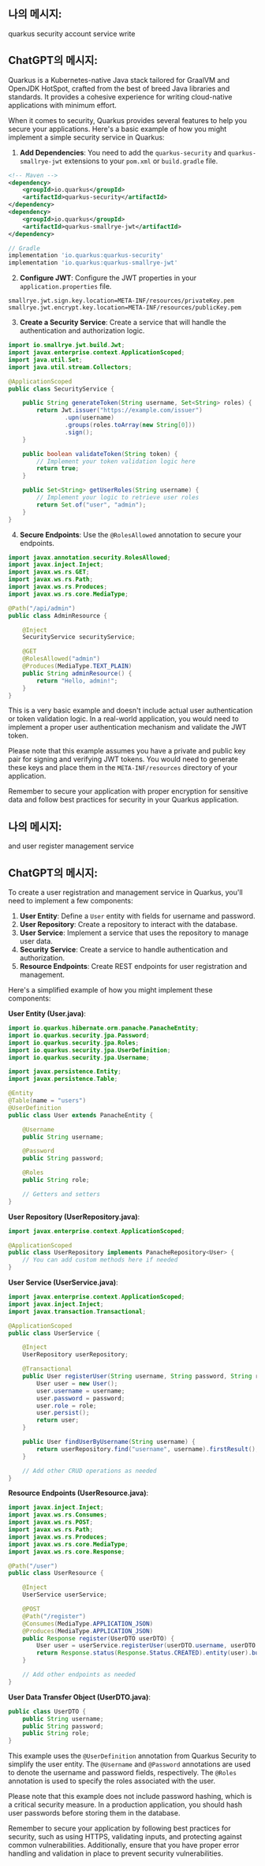 

## 나의 메시지:
quarkus security account service write

## ChatGPT의 메시지:
Quarkus is a Kubernetes-native Java stack tailored for GraalVM and OpenJDK HotSpot, crafted from the best of breed Java libraries and standards. It provides a cohesive experience for writing cloud-native applications with minimum effort.

When it comes to security, Quarkus provides several features to help you secure your applications. Here's a basic example of how you might implement a simple security service in Quarkus:

1. **Add Dependencies**: You need to add the `quarkus-security` and `quarkus-smallrye-jwt` extensions to your `pom.xml` or `build.gradle` file.

```xml
<!-- Maven -->
<dependency>
    <groupId>io.quarkus</groupId>
    <artifactId>quarkus-security</artifactId>
</dependency>
<dependency>
    <groupId>io.quarkus</groupId>
    <artifactId>quarkus-smallrye-jwt</artifactId>
</dependency>
```

```groovy
// Gradle
implementation 'io.quarkus:quarkus-security'
implementation 'io.quarkus:quarkus-smallrye-jwt'
```

2. **Configure JWT**: Configure the JWT properties in your `application.properties` file.

```properties
smallrye.jwt.sign.key.location=META-INF/resources/privateKey.pem
smallrye.jwt.encrypt.key.location=META-INF/resources/publicKey.pem
```

3. **Create a Security Service**: Create a service that will handle the authentication and authorization logic.

```java
import io.smallrye.jwt.build.Jwt;
import javax.enterprise.context.ApplicationScoped;
import java.util.Set;
import java.util.stream.Collectors;

@ApplicationScoped
public class SecurityService {

    public String generateToken(String username, Set<String> roles) {
        return Jwt.issuer("https://example.com/issuer")
                .upn(username)
                .groups(roles.toArray(new String[0]))
                .sign();
    }

    public boolean validateToken(String token) {
        // Implement your token validation logic here
        return true;
    }

    public Set<String> getUserRoles(String username) {
        // Implement your logic to retrieve user roles
        return Set.of("user", "admin");
    }
}
```

4. **Secure Endpoints**: Use the `@RolesAllowed` annotation to secure your endpoints.

```java
import javax.annotation.security.RolesAllowed;
import javax.inject.Inject;
import javax.ws.rs.GET;
import javax.ws.rs.Path;
import javax.ws.rs.Produces;
import javax.ws.rs.core.MediaType;

@Path("/api/admin")
public class AdminResource {

    @Inject
    SecurityService securityService;

    @GET
    @RolesAllowed("admin")
    @Produces(MediaType.TEXT_PLAIN)
    public String adminResource() {
        return "Hello, admin!";
    }
}
```

This is a very basic example and doesn't include actual user authentication or token validation logic. In a real-world application, you would need to implement a proper user authentication mechanism and validate the JWT token.

Please note that this example assumes you have a private and public key pair for signing and verifying JWT tokens. You would need to generate these keys and place them in the `META-INF/resources` directory of your application.

Remember to secure your application with proper encryption for sensitive data and follow best practices for security in your Quarkus application.

## 나의 메시지:
and user register management service

## ChatGPT의 메시지:
To create a user registration and management service in Quarkus, you'll need to implement a few components:

1. **User Entity**: Define a `User` entity with fields for username and password.
2. **User Repository**: Create a repository to interact with the database.
3. **User Service**: Implement a service that uses the repository to manage user data.
4. **Security Service**: Create a service to handle authentication and authorization.
5. **Resource Endpoints**: Create REST endpoints for user registration and management.

Here's a simplified example of how you might implement these components:

**User Entity (User.java)**:
```java
import io.quarkus.hibernate.orm.panache.PanacheEntity;
import io.quarkus.security.jpa.Password;
import io.quarkus.security.jpa.Roles;
import io.quarkus.security.jpa.UserDefinition;
import io.quarkus.security.jpa.Username;

import javax.persistence.Entity;
import javax.persistence.Table;

@Entity
@Table(name = "users")
@UserDefinition
public class User extends PanacheEntity {

    @Username
    public String username;

    @Password
    public String password;

    @Roles
    public String role;

    // Getters and setters
}
```

**User Repository (UserRepository.java)**:
```java
import javax.enterprise.context.ApplicationScoped;

@ApplicationScoped
public class UserRepository implements PanacheRepository<User> {
    // You can add custom methods here if needed
}
```

**User Service (UserService.java)**:
```java
import javax.enterprise.context.ApplicationScoped;
import javax.inject.Inject;
import javax.transaction.Transactional;

@ApplicationScoped
public class UserService {

    @Inject
    UserRepository userRepository;

    @Transactional
    public User registerUser(String username, String password, String role) {
        User user = new User();
        user.username = username;
        user.password = password;
        user.role = role;
        user.persist();
        return user;
    }

    public User findUserByUsername(String username) {
        return userRepository.find("username", username).firstResult();
    }

    // Add other CRUD operations as needed
}
```

**Resource Endpoints (UserResource.java)**:
```java
import javax.inject.Inject;
import javax.ws.rs.Consumes;
import javax.ws.rs.POST;
import javax.ws.rs.Path;
import javax.ws.rs.Produces;
import javax.ws.rs.core.MediaType;
import javax.ws.rs.core.Response;

@Path("/user")
public class UserResource {

    @Inject
    UserService userService;

    @POST
    @Path("/register")
    @Consumes(MediaType.APPLICATION_JSON)
    @Produces(MediaType.APPLICATION_JSON)
    public Response register(UserDTO userDTO) {
        User user = userService.registerUser(userDTO.username, userDTO.password, userDTO.role);
        return Response.status(Response.Status.CREATED).entity(user).build();
    }

    // Add other endpoints as needed
}
```

**User Data Transfer Object (UserDTO.java)**:
```java
public class UserDTO {
    public String username;
    public String password;
    public String role;
}
```

This example uses the `@UserDefinition` annotation from Quarkus Security to simplify the user entity. The `@Username` and `@Password` annotations are used to denote the username and password fields, respectively. The `@Roles` annotation is used to specify the roles associated with the user.

Please note that this example does not include password hashing, which is a critical security measure. In a production application, you should hash user passwords before storing them in the database.

Remember to secure your application by following best practices for security, such as using HTTPS, validating inputs, and protecting against common vulnerabilities. Additionally, ensure that you have proper error handling and validation in place to prevent security vulnerabilities.
